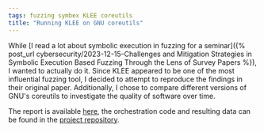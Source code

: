 ```yaml
---
tags: fuzzing symbex KLEE coreutils
title: "Running KLEE on GNU coreutils"
---
```


While [I read a lot about symbolic execution in fuzzing for a seminar]({% post_url cybersecurity/2023-12-15-Challenges and Mitigation Strategies in Symbolic Execution Based Fuzzing Through the Lens of Survey Papers %}), I wanted to actually do it. Since KLEE appeared to be one of the most influential fuzzing tool, I decided to attempt to reproduce the findings in their original paper. Additionally, I chose to compare different versions of GNU's coreutils to investigate the quality of software over time. 

The report is available [here](https://github.com/riesentoaster/klee-coreutils-experiments/releases/download/v1.0/Huber-Valentin-running-KLEE-on-coreutils-report.pdf), the orchestration code and resulting data can be found in the [project repository](https://github.com/riesentoaster/klee-coreutils-experiments).